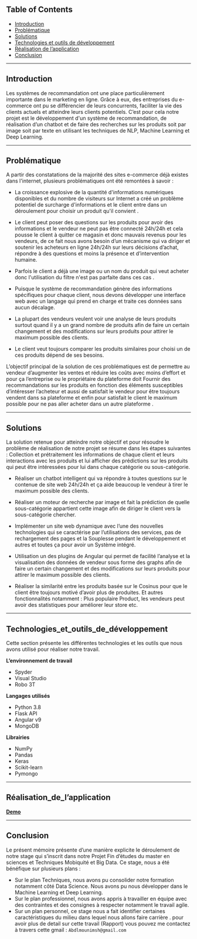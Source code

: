 ## Table of Contents


- [Introduction](#Introduction)
- [Problématique](#Problématique)
- [Solutions](#Solutions)
- [Technologies et outils de développement](#Technologies_et_outils_de_développement)
- [Réalisation de l’application](#Réalisation_de_l’application)
- [Conclusion](#Conclusion)

---
## Introduction
Les systèmes de recommandation ont une place particulièrement importante dans le marketing en
ligne. Grâce à eux, des entreprises du e-commerce ont pu se différencier de leurs concurrents,
faciliter la vie des clients actuels et atteindre leurs clients potentiels.
C’est pour cela notre projet est le développement d'un système de recommandation, de réalisation
d’un chatbot et de faire des recherches sur les produits soit par image soit par texte en utilisant les
techniques de NLP, Machine Learning et Deep Learning.

---
## Problématique
A partir des constatations de la majorité des sites e-commerce déjà existes dans l'internet, plusieurs
problématiques ont été remontées à savoir :
- La croissance explosive de la quantité d'informations numériques disponibles et du nombre
de visiteurs sur Internet a créé un problème potentiel de surcharge d'informations et le client
entre dans un déroulement pour choisir un produit qu'il convient .

- Le client peut poser des questions sur les produits pour avoir des informations et le vendeur
ne peut pas être connecté 24h/24h et cela pousse le client à quitter ce magasin et donc
mauvais revenus pour les vendeurs, de ce fait nous avons besoin d’un mécanisme qui va
diriger et soutenir les acheteurs en ligne 24h/24h sur leurs décisions d’achat, répondre à des
questions et moins la présence et d’intervention humaine.

- Parfois le client a déjà une image ou un nom du produit qui veut acheter donc l'utilisation
du filtre n'est pas parfaite dans ces cas . 

- Puisque le système de recommandation génère des informations spécifiques pour chaque
client, nous devons développer une interface web avec un langage qui prend en charge et
traite ces données sans aucun décalage.

- La plupart des vendeurs veulent voir une analyse de leurs produits surtout quand il y a un
grand nombre de produits afin de faire un certain changement et des modifications sur leurs
produits pour attirer le maximum possible des clients.

- Le client veut toujours comparer les produits similaires pour choisi un de ces produits
dépend de ses besoins.

L’objectif principal de la solution de ces problématiques est de permettre au vendeur
d’augmenter les ventes et réduire les coûts avec moins d’effort et pour ça l’entreprise ou le
propriétaire du plateforme doit Fournir des recommandations sur les produits en fonction des
éléments susceptibles d’intéresser l’acheteur et aussi de satisfait le vendeur pour être toujours
vendent dans sa plateforme et enfin pour satisfait le client le maximum possible pour ne pas
aller acheter dans un autre plateforme .


---
## Solutions
La solution retenue pour atteindre notre objectif et pour résoudre le problème de réalisation de
notre projet se résume dans les étapes suivantes :
Collection et prétraitement les informations de chaque client et leurs interactions avec les
produits et lui afficher des prédictions sur les produits qui peut être intéressées pour lui
dans chaque catégorie ou sous-catégorie.
- Réaliser un chatbot intelligent qui va répondre à toutes questions sur le contenue de site
web 24h/24h et ça aide beaucoup le vendeur à tirer le maximum possible des clients.

- Réaliser un moteur de recherche par image et fait la prédiction de quelle sous-catégorie
appartient cette image afin de diriger le client vers la sous-catégorie chercher.

- Implémenter un site web dynamique avec l’une des nouvelles technologies qui se
caractérise par l’utilisations des services, pas de rechargement des pages et la Souplesse
pendant le développement et autres et toutes ça pour avoir un Système intégré.

- Utilisation un des plugins de Angular qui permet de facilité l’analyse et la visualisation des
données de vendeur sous forme des graphs afin de faire un certain changement et des
modifications sur leurs produits pour attirer le maximum possible des clients.

- Réaliser la similarité entre les produits basée sur le Cosinus pour que le client être toujours
motivé d’avoir plus de produites.
Et autres fonctionnalités notamment : Plus populaire Product, les vendeurs peut avoir des
statistiques pour améliorer leur store etc.

---
## Technologies_et_outils_de_développement
Cette section présente les différentes technologies et les outils que nous
avons utilisé pour réaliser notre travail.

**L’environnement de travail**
- Spyder
- Visual Studio
- Robo 3T

**Langages utilisés**
- Python 3.8
- Flask API
- Angular v9
- MongoDB

**Librairies**
- NumPy
- Pandas
- Keras
- Scikit-learn
- Pymongo

---
## Réalisation_de_l’application
<a href="https://www.youtube.com/watch?v=xxDjU0nhTfY&t=1s" target="_blank">**Demo**</a>


---
## Conclusion
Le présent mémoire présente d’une manière explicite le déroulement de notre stage qui s’inscrit
dans notre Projet Fin d’études du master en sciences et Techniques Mobiquité et Big Data.
Ce stage, nous a été bénéfique sur plusieurs plans :
- Sur le plan Techniques, nous avons pu consolider notre formation notamment côté Data
Science. Nous avons pu nous développer dans le Machine Learning et Deep Learning.
- Sur le plan professionnel, nous avons appris à travailler en équipe avec des contraintes et
des consignes à respecter notamment le travail agile.
- Sur un plan personnel, ce stage nous a fait identifier certaines caractéristiques du milieu
dans lequel nous allons faire carrière . 
pour avoir plus de detail sur cette travail (Rapport) vous pouvez me contactez à travers cette gmail : 
`Abdlmounimsh@gmail.com`


